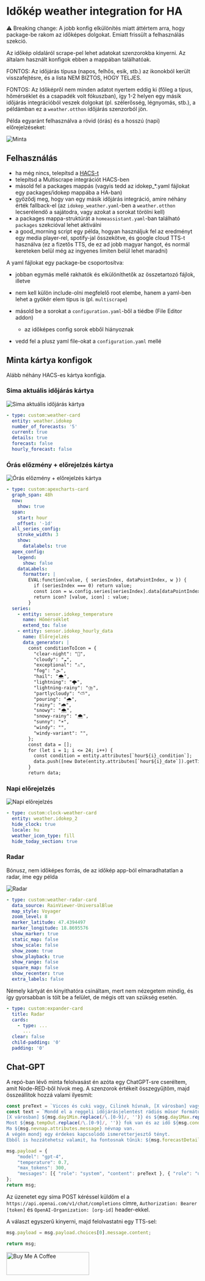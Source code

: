 # Időkép weather integration for HA

⚠️ Breaking change: A jobb konfig elkülönítés miatt áttértem arra, hogy package-be rakom az időképes
dolgokat. Emiatt frissült a felhasználás szekció.

Az időkép oldaláról scrape-pel lehet adatokat szenzorokba kinyerni. Az általam használt konfigok ebben a mappában találhatóak.

FONTOS: Az időjárás típusa (napos, felhős, esik, stb.) az ikonokból került visszafejtésre, és a lista NEM BIZTOS, HOGY TELJES.

FONTOS: Az Időképről nem minden adatot nyertem eddig ki (főleg a típus, hőmérséklet és a csapadék volt fókuszban), így 1-2 helyen egy másik időjárás integrációból veszek dolgokat (pl. szélerősség, légnyomás, stb.), a példámban ez a `weather.otthon` időjárás szenzorból jön.

Példa egyaránt felhasználva a rövid (órás) és a hosszú (napi) előrejelzéseket:

![Minta](/assets/sample.png)

## Felhasználás

- ha még nincs, telepítsd a [HACS-t](https://hacs.xyz/)
- telepítsd a Multiscrape integrációt HACS-ben
- másold fel a packages mappás (vagyis tedd az idokep_*.yaml fájlokat egy packages/idokep mappába a HA-ban)
- győződj meg, hogy van egy másik időjárás integráció, amire néhány érték fallback-el (az `idokep_weather.yaml`-ben a `weather.otthon` lecserélendő a sajátodra, vagy azokat a sorokat törölni kell)
- a packages mappa-struktúrát a `homeassistant.yaml`-ban található `packages` szekcióval lehet aktiválni
- a good_morning script egy példa, hogyan használjuk fel az eredményt egy media player-rel, spotify-jal összekötve, és google cloud TTS-t használva (ez a fizetős TTS, de ez ad jobb magyar hangot, és normál kereteken belül még az ingyenes limiten belül lehet maradni)

A yaml fájlokat egy package-be csoportosítva:

- jobban egymás mellé rakhatók és elkülöníthetők az összetartozó fájlok, illetve
- nem kell külön include-olni megfelelő root elembe, hanem a yaml-ben lehet a gyökér elem típus is (pl. `multiscrape`)

- másold be a sorokat a `configuration.yaml`-ből a tiédbe (File Editor addon)
  - az időképes config sorok ebből hiányoznak
- vedd fel a plusz yaml file-okat a `configuration.yaml` mellé

## Minta kártya konfigok

Alább néhány HACS-es kártya konfigja.

### Sima aktuális időjárás kártya

![Sima aktuális időjárás kártya](/assets/idokep1.png)

```yaml
- type: custom:weather-card
  entity: weather.idokep
  number_of_forecasts: '5'
  current: true
  details: true
  forecast: false
  hourly_forecast: false
```

### Órás előzmény + előrejelzés kártya

![Órás előzmény + előrejelzés kártya](/assets/idokep2.png)

```yaml
- type: custom:apexcharts-card
  graph_span: 48h
  now:
    show: true
  span:
    start: hour
    offset: '-1d'
  all_series_config:
    stroke_width: 3
    show:
      datalabels: true
  apex_config:
    legend:
      show: false
    dataLabels:
      formatter: |
        EVAL:function(value, { seriesIndex, dataPointIndex, w }) {
          if (seriesIndex === 0) return value;
          const icon = w.config.series[seriesIndex].data[dataPointIndex][2];
          return icon? [value, icon] : value;
        }
  series:
    - entity: sensor.idokep_temperature
      name: Hőmérséklet
      extend_to: false
    - entity: sensor.idokep_hourly_data
      name: Előrejelzés
      data_generator: |
        const conditionToIcon = {
          "clear-night": "🌙",
          "cloudy": "☁️",
          "exceptional": "⚠️",
          "fog": "🌫️",
          "hail": "🌨️",
          "lightning": "🌩️",
          "lightning-rainy": "⛈️",
          "partlycloudy": "⛅",
          "pouring": "🌧️",
          "rainy": "🌧️",
          "snowy": "🌨️",
          "snowy-rainy": "🌨️",
          "sunny": "☀️",
          "windy": "",
          "windy-variant": "",
        };
        const data = [];
        for (let i = 1; i <= 24; i++) {
          const condition = entity.attributes[`hour${i}_condition`];
          data.push([new Date(entity.attributes[`hour${i}_date`]).getTime(), entity.attributes[`hour${i}_temperature`], conditionToIcon[condition] || ''])
        }
        return data;
```

### Napi előrejelzés

![Napi előrejelzés](/assets/idokep3.png)

```yaml
- type: custom:clock-weather-card
  entity: weather.idokep_2
  hide_clock: true
  locale: hu
  weather_icon_type: fill
  hide_today_section: true
```

### Radar

Bónusz, nem időképes forrás, de az időkép app-ból elmaradhatatlan a radar, íme egy példa

![Radar](/assets/idokep4.png)

```yaml
- type: custom:weather-radar-card
  data_source: RainViewer-UniversalBlue
  map_style: Voyager
  zoom_level: 8
  marker_latitude: 47.4394497
  marker_longitude: 18.8695576
  show_marker: true
  static_map: false
  show_scale: false
  show_zoom: true
  show_playback: true
  show_range: false
  square_map: false
  show_recenter: true
  extra_labels: false
```

Némely kártyát én kinyithatóra csináltam, mert nem nézegetem mindig, és így gyorsabban is tölt be a
felület, de mégis ott van szükség esetén.

```yaml
- type: custom:expander-card
  title: Radar
  cards:
    - type: ...
      ...
  clear: false
  child-padding: '0'
  padding: '0'
```

## Chat-GPT

A repó-ban lévő minta felolvasást én azóta egy ChatGPT-sre cseréltem, amit Node-RED-ből hívok meg. A szenzorok értékeit összegyűjtöm, majd összeállítok hozzá valami ilyesmit:

```javascript
const preText = `Vicces és cuki vagy, Cilinek hívnak, [X városban] vagy.`
const text = `Mondd el a reggeli időjárásjelentést rádiós műsor formátumban legfeljebb 6 mondatban.
[X városban] ${msg.day1Min.replace(/\.[0-9]/, '')} és ${msg.day1Max.replace(/\.[0-9]/, '')}  fok között lesz a hőmérséklet és az idő ${msg.day1CondHu}.
Most ${msg.tempOut.replace(/\.[0-9]/, '')} fok van és az idő ${msg.condition}.
Ma ${msg.nevnap.attributes.message} névnap van.
A végén mondj egy érdekes kapcsolódó ismeretterjesztő tényt.
Ebből is hozzátehetsz valamit, ha fontosnak tűnik: ${msg.forecastDetailsEntity.attributes.reszletek}`;

msg.payload = {
    "model": "gpt-4",
    "temperature": 0.7,
    "max_tokens": 300,
    "messages": [{ "role": "system", "content": preText }, { "role": "user", "content": text }]
};
return msg;
```

Az üzenetet egy sima POST kéréssel küldöm el a `https://api.openai.com/v1/chat/completions` címre, `Authorization: Bearer [token]` és `OpenAI-Organization: [org-id]` header-ekkel.

A választ egyszerű kinyerni, majd felolvastatni egy TTS-sel:

```javascript
msg.payload = msg.payload.choices[0].message.content;

return msg;
```

<a href="https://www.buymeacoffee.com/tolnai" target="_blank"><img src="https://cdn.buymeacoffee.com/buttons/v2/default-blue.png" alt="Buy Me A Coffee" style="height: 60px !important;width: 217px !important;" ></a>
